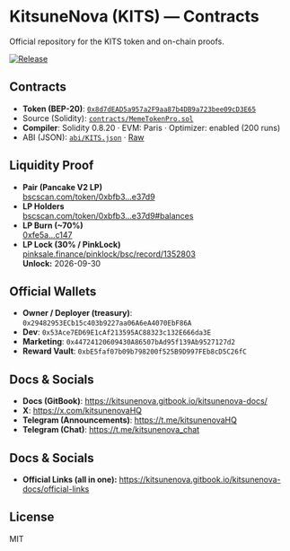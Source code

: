 # KitsuneNova (KITS) — Contracts
Official repository for the KITS token and on-chain proofs.

[![Release](https://img.shields.io/github/v/release/amiricanali2025-ops/kitsunenova-contracts?display_name=tag)](https://github.com/amiricanali2025-ops/kitsunenova-contracts/releases/latest)

## Contracts
- **Token (BEP-20)**: [`0x8d7dEAD5a957a2F9aa87b4DB9a723bee09cD3E65`](https://bscscan.com/token/0x8d7dEAD5a957a2F9aa87b4DB9a723bee09cD3E65)
- Source (Solidity): [`contracts/MemeTokenPro.sol`](contracts/MemeTokenPro.sol)  
- **Compiler**: Solidity 0.8.20 · EVM: Paris · Optimizer: enabled (200 runs)
- ABI (JSON): [`abi/KITS.json`](abi/KITS.json) ·
  [Raw](https://raw.githubusercontent.com/amiricanali2025-ops/kitsunenova-contracts/main/abi/KITS.json)

## Liquidity Proof
- **Pair (Pancake V2 LP)**  
  [bscscan.com/token/0xbfb3…e37d9](https://bscscan.com/token/0xbfb3b3dab1b990b566fca48cbad44baaa14e37d9)
- **LP Holders**  
  [bscscan.com/token/0xbfb3…e37d9#balances](https://bscscan.com/token/0xbfb3b3dab1b990b566fca48cbad44baaa14e37d9#balances)
- **LP Burn (~70%)**  
  [0xfe5a…c147](https://bscscan.com/tx/0xfe5a083a1bb2fef2699960e5fd58e13a7e8b355815c60c063acbd21b3228c147)
- **LP Lock (30% / PinkLock)**  
  [pinksale.finance/pinklock/bsc/record/1352803](https://www.pinksale.finance/pinklock/bsc/record/1352803)  
  **Unlock:** 2026-09-30

## Official Wallets
- **Owner / Deployer (treasury)**: `0x29482953ECb15c403b9227aa06A6eA4070EbF86A`
- **Dev**: `0x53Ace7ED69E1cAf213595AC88323c132E666da3E`
- **Marketing**: `0x44724120609430A86507bAd95f139Ab9527127d2`
- **Reward Vault**: `0xbE5faf07b09b798200f525B9D997FEb8cD5C26fC`

## Docs & Socials
- **Docs (GitBook)**: https://kitsunenova.gitbook.io/kitsunenova-docs/
- **X**: https://x.com/kitsunenovaHQ  
- **Telegram (Announcements)**: https://t.me/kitsunenovaHQ  
- **Telegram (Chat)**: https://t.me/kitsunenova_chat

## Docs & Socials
- **Official Links (all in one):** https://kitsunenova.gitbook.io/kitsunenova-docs/official-links



## License
MIT
